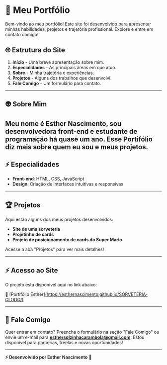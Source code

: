 # 💚 Meu Portfólio

Bem-vindo ao meu portfólio! Este site foi desenvolvido para apresentar minhas habilidades, projetos e trajetória profissional. Explore e entre em contato comigo!

## 🌐 Estrutura do Site

1. **Início** - Uma breve apresentação sobre mim.
2. **Especialidades** - As principais áreas em que atuo.
3. **Sobre** - Minha trajetória e experiências.
4. **Projetos** - Alguns dos trabalhos que desenvolvi.
5. **Fale Comigo** - Um formulário para contato.

---

## 👽 Sobre Mim

Meu nome é Esther Nascimento, sou desenvolvedora front-end e estudante de programação há quase um ano. Esse Portifólio diz mais sobre quem eu sou e meus projetos.
---

## ⚡ Especialidades

- **Front-end**: HTML, CSS, JavaScript
- **Design**: Criação de interfaces intuitivas e responsivas

---

## 🏆 Projetos

Aqui estão alguns dos meus projetos desenvolvidos:
- **Site de uma sorveteria**
- **Projetinho de cards**
- **Projeto de posicionamento de cards do Super Mario**


Acesse a aba "Projetos" para ver mais detalhes!

---

## ⚡ Acesso ao Site  

O projeto está disponível aqui no link abaixo:  

🔗 [Portifólio Esther][(https://esthernascimento.github.io/SORVETERIA-CLODO/)](https://esthernascimento.github.io/PORTIFOLIO-ESTHER/)  

---
## 📩 Fale Comigo

Quer entrar em contato? Preencha o formulário na seção "Fale Comigo" ou envie um e-mail para **esthersolzinhacarambola@gmail.com**. Estou disponível para parcerias, freelas e novas oportunidades!

---

 **⚡ Desenvolvido por Esther Nascimento** 🚀
